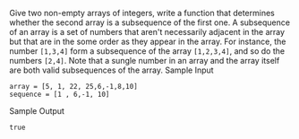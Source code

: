 Give two non-empty arrays of integers, write a function that determines whether the second array is a subsequence of the first one.
A subsequence of an array is a set of numbers that aren't necessarily adjacent in the array but that are in the some order as they appear in the array. For instance, the number `[1,3,4]` form a subsequence of the array `[1,2,3,4]`, and so do the numbers `[2,4]`. Note that a sungle number in an array and the array itself are both valid subsequences of the array.
Sample Input
```
array = [5, 1, 22, 25,6,-1,8,10]
sequence = [1 , 6,-1, 10]
```
Sample Output
```
true
```